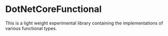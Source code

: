 <h1>DotNetCoreFunctional</h1>

This is a light weight experimental library containing the implementations of various functional types. 